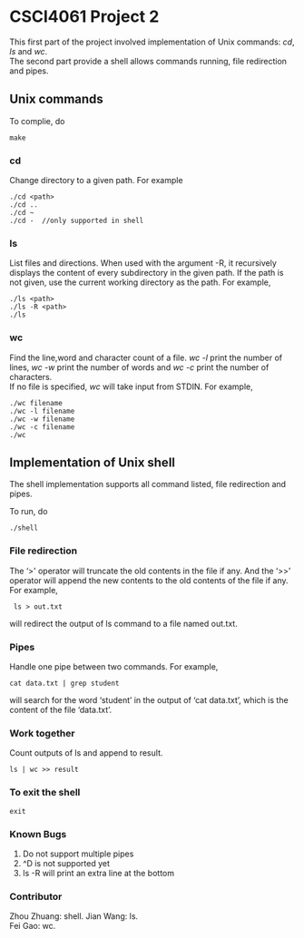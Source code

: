  # CSCI4061 Project 2

 This first part of the project involved implementation of Unix commands: *cd*, *ls* and *wc*.  
 The second part provide a shell allows commands running, file redirection and pipes. 
 ## Unix commands
 
 To complie, do
 ```
 make
 ```
 
 ### cd
 
 Change directory to a given path. For example
 ```make
 ./cd <path>
 ./cd ..
 ./cd ~
 ./cd -  //only supported in shell
```

 ### ls
List files and directions. When used with the argument -R, it recursively displays the content of every subdirectory in the given path. If the path is not given, use the current working directory as the path.
For example, 
 ```
 ./ls <path>
 ./ls -R <path>
 ./ls
 ```
 
 ### wc
Find the line,word and character count of a file. *wc -l* print the number of lines, *wc -w* print the number of words and *wc -c* print the number of characters.  
If no file is specified, *wc* will take input from STDIN. 
For example,
```
./wc filename
./wc -l filename
./wc -w filename
./wc -c filename
./wc
```
## Implementation of Unix shell
The shell implementation supports all command listed, file redirection and pipes. 

To run, do
```
./shell
```
### File redirection
The ‘>' operator will truncate the old contents in the file if any. And the ‘>>’ operator will append the new contents to the old contents of the file if any. For example,
```
 ls > out.txt
```
will redirect the output of ls command to a file named out.txt.

### Pipes
Handle one pipe between two commands. For example,
```
cat data.txt | grep student
```
will search for the word ‘student’ in the output of ‘cat data.txt’, which is the content of the file ‘data.txt’.

### Work together
Count outputs of ls and append to result.
```
ls | wc >> result
```

### To exit the shell
```
exit
```

### Known Bugs
1. Do not support multiple pipes
2. ^D is not supported yet
3. ls -R will print an extra line at the bottom

### Contributor
Zhou Zhuang: shell.
Jian Wang: ls.  
Fei Gao: wc. 
  
